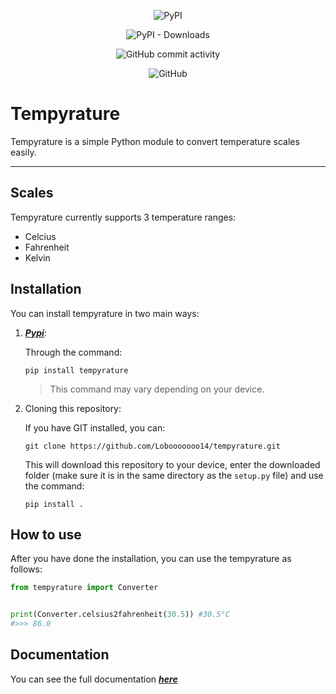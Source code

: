 <div align="center"> 

![PyPI](https://img.shields.io/pypi/v/tempyrature?style=for-the-badge)

![PyPI - Downloads](https://img.shields.io/pypi/dm/tempyrature?style=for-the-badge)

![GitHub commit activity](https://img.shields.io/github/commit-activity/w/Lobooooooo14/tempyrature?style=for-the-badge)

![GitHub](https://img.shields.io/github/license/Lobooooooo14/tempyrature?style=for-the-badge)
</div>

# Tempyrature

Tempyrature is a simple Python module to convert temperature scales easily.

***

## Scales

Tempyrature currently supports 3 temperature ranges:

- Celcius
- Fahrenheit
- Kelvin

## Installation

You can install tempyrature in two main ways:

1. [***Pypi***](https://pypi.org/project/tempyrature/):

    Through the command:
    ```
    pip install tempyrature
    ```
    > This command may vary depending on your device.

2. Cloning this repository:

    If you have GIT installed, you can:

    ```
    git clone https://github.com/Lobooooooo14/tempyrature.git
    ```
    This will download this repository to your device, enter the downloaded folder (make sure it is in the same directory as the `setup.py` file) and use the command:
    ```
    pip install .
    ```

## How to use

After you have done the installation, you can use the tempyrature as follows:

```python
from tempyrature import Converter


print(Converter.celsius2fahrenheit(30.5)) #30.5°C
#>>> 86.0
```

## Documentation

You can see the full documentation [***here***](https://github.com/Lobooooooo14/tempyrature/wiki/Documentation)
